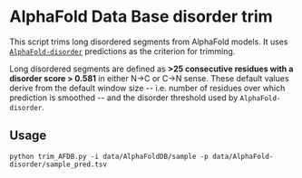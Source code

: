 # AlphaFold Data Base disorder trim

This script trims long disordered segments from AlphaFold models. It uses [`AlphaFold-disorder`](https://github.com/BioComputingUP/AlphaFold-disorder) predictions as the criterion for trimming.

Long disordered segments are defined as **>25 consecutive residues with a disorder score > 0.581** in either N->C or C->N sense. These default values derive from the default window size -- i.e. number of residues over which prediction is smoothed -- and the disorder threshold used by `AlphaFold-disorder`. 

## Usage

`python trim_AFDB.py -i data/AlphaFoldDB/sample -p data/AlphaFold-disorder/sample_pred.tsv` 
